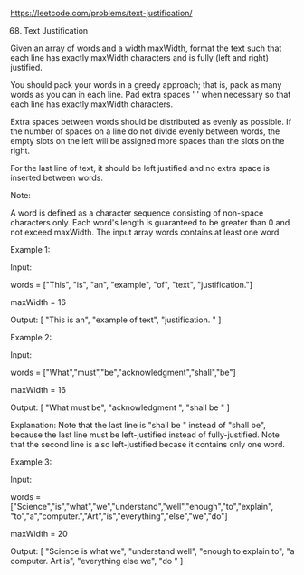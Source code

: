 https://leetcode.com/problems/text-justification/

68. Text Justification


Given an array of words and a width maxWidth, format the text such that each line has exactly maxWidth characters and is fully (left and right) justified.

You should pack your words in a greedy approach; that is, pack as many words as you can in each line. Pad extra spaces ' ' when necessary so that each line has exactly maxWidth characters.

Extra spaces between words should be distributed as evenly as possible. If the number of spaces on a line do not divide evenly between words, the empty slots on the left will be assigned more spaces than the slots on the right.

For the last line of text, it should be left justified and no extra space is inserted between words.

Note:

A word is defined as a character sequence consisting of non-space characters only.
Each word's length is guaranteed to be greater than 0 and not exceed maxWidth.
The input array words contains at least one word.

Example 1:

Input:

words = ["This", "is", "an", "example", "of", "text", "justification."]

maxWidth = 16

Output:
[
   "This    is    an",
   "example  of text",
   "justification.  "
]

Example 2:

Input:

words = ["What","must","be","acknowledgment","shall","be"]

maxWidth = 16

Output:
[
  "What   must   be",
  "acknowledgment  ",
  "shall be        "
]

Explanation: Note that the last line is "shall be    " instead of "shall     be",
             because the last line must be left-justified instead of fully-justified.
             Note that the second line is also left-justified becase it contains only one word.

Example 3:

Input:

words = ["Science","is","what","we","understand","well","enough","to","explain",
         "to","a","computer.","Art","is","everything","else","we","do"]

maxWidth = 20

Output:
[
  "Science  is  what we",
  "understand      well",
  "enough to explain to",
  "a  computer.  Art is",
  "everything  else  we",
  "do                  "
]
